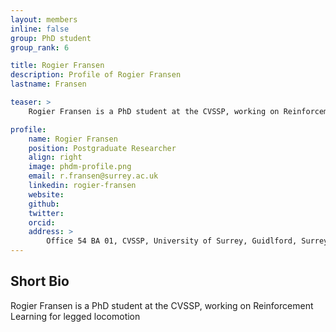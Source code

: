 ```yaml
---
layout: members
inline: false
group: PhD student
group_rank: 6

title: Rogier Fransen
description: Profile of Rogier Fransen
lastname: Fransen

teaser: >
    Rogier Fransen is a PhD student at the CVSSP, working on Reinforcement Learning for legged locomotion

profile:
    name: Rogier Fransen
    position: Postgraduate Researcher
    align: right
    image: phdm-profile.png
    email: r.fransen@surrey.ac.uk
    linkedin: rogier-fransen
    website: 
    github: 
    twitter: 
    orcid: 
    address: >
        Office 54 BA 01, CVSSP, University of Surrey, Guidlford, Surrey, GU27XH<br />
---
```

## Short Bio
Rogier Fransen is a PhD student at the CVSSP, working on Reinforcement Learning for legged locomotion